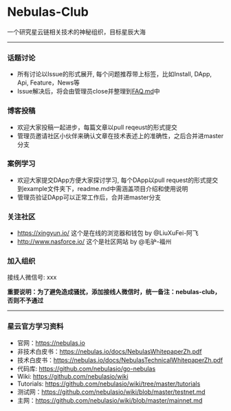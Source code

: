 # Nebulas-Club

一个研究星云链相关技术的神秘组织，目标星辰大海

---

### 话题讨论

* 所有讨论以Issue的形式展开, 每个问题推荐带上标签，比如Install, DApp, Api, Feature，News等
* Issue解决后，将会由管理员close并整理到[FAQ.md](FAQ.md)中

### 博客投稿

* 欢迎大家投稿一起进步，每篇文章以pull reqeust的形式提交
* 管理员邀请社区小伙伴来确认文章在技术表述上的准确性，之后合并进master分支

### 案例学习

* 欢迎大家提交DApp方便大家探讨学习, 每个DApp以pull request的形式提交到example文件夹下，readme.md中需涵盖项目介绍和使用说明
* 管理员验证DApp可以正常工作后，合并进master分支

### 关注社区
* https://xingyun.io/ 这个是在线的浏览器和钱包 by @LiuXuFei-阿飞 
* http://www.nasforce.io/ 这个是社区网站 by @毛驴-福州

### 加入组织

接线人微信号: xxx

**重要说明：为了避免造成骚扰，添加接线人微信时，统一备注：nebulas-club，否则不予通过**

---

### 星云官方学习资料
* 官网：https://nebulas.io
* 非技术白皮书：https://nebulas.io/docs/NebulasWhitepaperZh.pdf
* 技术白皮书：https://nebulas.io/docs/NebulasTechnicalWhitepaperZh.pdf
* 代码库: https://github.com/nebulasio/go-nebulas
* Wiki: https://github.com/nebulasio/wiki
* Tutorials: https://github.com/nebulasio/wiki/tree/master/tutorials
* 测试网：https://github.com/nebulasio/wiki/blob/master/testnet.md
* 主网：https://github.com/nebulasio/wiki/blob/master/mainnet.md
